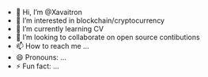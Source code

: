 - 👋 Hi, I’m @Xavaitron
- 👀 I’m interested in blockchain/cryptocurrency
- 🌱 I’m currently learning CV
- 💞️ I’m looking to collaborate on open source contibutions
- 📫 How to reach me ...
- 😄 Pronouns: ...
- ⚡ Fun fact: ...

<!---
Xavaitron/Xavaitron is a ✨ special ✨ repository because its `README.md` (this file) appears on your GitHub profile.
You can click the Preview link to take a look at your changes.
--->
